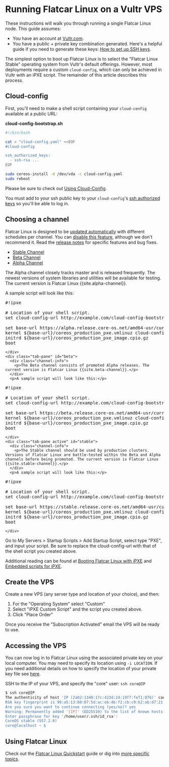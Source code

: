 # Running Flatcar Linux on a Vultr VPS

These instructions will walk you through running a single Flatcar Linux node. This guide assumes:

* You have an account at [Vultr.com](https://www.vultr.com).
* You have a public + private key combination generated. Here's a helpful guide if you need to generate these keys: [How to set up SSH keys](https://help.github.com/articles/generating-ssh-keys).

The simplest option to boot up Flatcar Linux is to select the "Flatcar Linux Stable" operating system from Vultr's default offerings. However, most deployments require a custom `cloud-config`, which can only be achieved in Vultr with an iPXE script. The remainder of this article describes this process.

## Cloud-config

First, you'll need to make a shell script containing your `cloud-config` available at a public URL:

**cloud-config-bootstrap.sh**

```sh
#!/bin/bash

cat > "cloud-config.yaml" <<EOF
#cloud-config

ssh_authorized_keys:
  - ssh-rsa ...
EOF

sudo coreos-install -d /dev/vda -c cloud-config.yaml
sudo reboot
```

Please be sure to check out [Using Cloud-Config](https://github.com/coreos/coreos-cloudinit/blob/master/Documentation/cloud-config.md).

You must add to your ssh public key to your `cloud-config`'s [ssh authorized keys](https://github.com/coreos/coreos-cloudinit/blob/master/Documentation/cloud-config.md#ssh_authorized_keys) so you'll be able to log in.

## Choosing a channel

Flatcar Linux is designed to be [updated automatically](https://coreos.com/why/#updates) with different schedules per channel. You can [disable this feature](update-strategies.md), although we don't recommend it. Read the [release notes](https://coreos.com/releases) for specific features and bug fixes.

<div id="vultr-images">
  <ul class="nav nav-tabs">
    <li class="active"><a href="#stable" data-toggle="tab">Stable Channel</a></li>
    <li><a href="#beta" data-toggle="tab">Beta Channel</a></li>
    <li><a href="#alpha" data-toggle="tab">Alpha Channel</a></li>
  </ul>
  <div class="tab-content coreos-docs-image-table">
    <div class="tab-pane" id="alpha">
      <div class="channel-info">
        <p>The Alpha channel closely tracks master and is released frequently. The newest versions of system libraries and utilities will be available for testing. The current version is Flatcar Linux {{site.alpha-channel}}.</p>
      </div>
      <p>A sample script will look like this:</p>

<pre>#!ipxe

# Location of your shell script.
set cloud-config-url http://example.com/cloud-config-bootstrap.sh

set base-url https://alpha.release.core-os.net/amd64-usr/current
kernel ${base-url}/coreos_production_pxe.vmlinuz cloud-config-url=${cloud-config-url}
initrd ${base-url}/coreos_production_pxe_image.cpio.gz
boot</pre>
    </div>
    <div class="tab-pane" id="beta">
      <div class="channel-info">
        <p>The Beta channel consists of promoted Alpha releases. The current version is Flatcar Linux {{site.beta-channel}}.</p>
      </div>
      <p>A sample script will look like this:</p>

<pre>#!ipxe

# Location of your shell script.
set cloud-config-url http://example.com/cloud-config-bootstrap.sh

set base-url https://beta.release.core-os.net/amd64-usr/current
kernel ${base-url}/coreos_production_pxe.vmlinuz cloud-config-url=${cloud-config-url}
initrd ${base-url}/coreos_production_pxe_image.cpio.gz
boot</pre>
    </div>
    <div class="tab-pane active" id="stable">
      <div class="channel-info">
        <p>The Stable channel should be used by production clusters. Versions of Flatcar Linux are battle-tested within the Beta and Alpha channels before being promoted. The current version is Flatcar Linux {{site.stable-channel}}.</p>
      </div>
      <p>A sample script will look like this:</p>

<pre>#!ipxe

# Location of your shell script.
set cloud-config-url http://example.com/cloud-config-bootstrap.sh

set base-url https://stable.release.core-os.net/amd64-usr/current
kernel ${base-url}/coreos_production_pxe.vmlinuz cloud-config-url=${cloud-config-url}
initrd ${base-url}/coreos_production_pxe_image.cpio.gz
boot</pre>
    </div>
  </div>
</div>

Go to My Servers > Startup Scripts > Add Startup Script, select type "PXE", and input your script. Be sure to replace the cloud-config-url with that of the shell script you created above.

Additional reading can be found at [Booting Flatcar Linux with iPXE](booting-with-ipxe.md) and [Embedded scripts for iPXE](http://ipxe.org/embed).

## Create the VPS

Create a new VPS (any server type and location of your choice), and then:

1. For the "Operating System" select "Custom"
2. Select "iPXE Custom Script" and the script you created above.
3. Click "Place Order"

Once you receive the "Subscription Activated" email the VPS will be ready to use.

## Accessing the VPS

You can now log in to Flatcar Linux using the associated private key on your local computer. You may need to specify its location using ```-i LOCATION```. If you need additional details on how to specify the location of your private key file see [here](http://www.cyberciti.biz/faq/force-ssh-client-to-use-given-private-key-identity-file/).

SSH to the IP of your VPS, and specify the "core" user: ```ssh core@IP```

```sh
$ ssh core@IP
The authenticity of host 'IP (2a02:1348:17c:423d:24:19ff:fef1:8f6)' can't be established.
RSA key fingerprint is 99:a5:13:60:07:5d:ac:eb:4b:f2:cb:c9:b2:ab:d7:21.
Are you sure you want to continue connecting (yes/no)? yes
Warning: Permanently added '[IP]' (ED25519) to the list of known hosts.
Enter passphrase for key '/home/user/.ssh/id_rsa':
CoreOS stable (557.2.0)
core@localhost ~ $
```

## Using Flatcar Linux

Check out the [Flatcar Linux Quickstart](quickstart.md) guide or dig into [more specific topics](https://coreos.com/docs).
